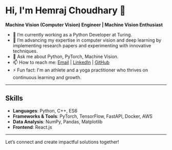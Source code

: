 # Hi, I'm Hemraj Choudhary 👋

**Machine Vision (Computer Vision) Engineer | Machine Vision Enthusiast**

- 🔭 I’m currently working as a Python Developer at Turing.
- 🌱 I’m advancing my expertise in computer vision and deep learning by implementing research papers and experimenting with innovative techniques.
- 💬 Ask me about Python, PyTorch, Machine Vision.
- 📫 How to reach me: [Email](mailto:hemraj.rudra@gmail.com) | [LinkedIn](https://www.linkedin.com/in/hemraj-choudhary/) | [GitHub](https://github.com/hemrajchoudhary108)
- ⚡ Fun fact: I'm an athlete and a yoga practitioner who thrives on continuous learning and growth.

---

## Skills
- **Languages**: Python, C++, ES6
- **Frameworks & Tools**: PyTorch, TensorFlow, FastAPI, Docker, AWS
- **Data Analysis**: NumPy, Pandas, Matplotlib
- **Frontend**: React.js
---

Let’s connect and create impactful solutions together!
